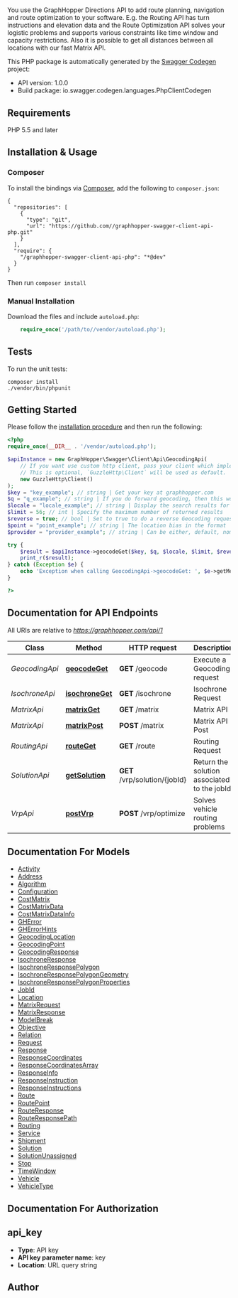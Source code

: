 # 
You use the GraphHopper Directions API to add route planning, navigation and route optimization to your software. E.g. the Routing API has turn instructions and elevation data and the Route Optimization API solves your logistic problems and supports various constraints like time window and capacity restrictions. Also it is possible to get all distances between all locations with our fast Matrix API.

This PHP package is automatically generated by the [Swagger Codegen](https://github.com/swagger-api/swagger-codegen) project:

- API version: 1.0.0
- Build package: io.swagger.codegen.languages.PhpClientCodegen

## Requirements

PHP 5.5 and later

## Installation & Usage
### Composer

To install the bindings via [Composer](http://getcomposer.org/), add the following to `composer.json`:

```
{
  "repositories": [
    {
      "type": "git",
      "url": "https://github.com//graphhopper-swagger-client-api-php.git"
    }
  ],
  "require": {
    "/graphhopper-swagger-client-api-php": "*@dev"
  }
}
```

Then run `composer install`

### Manual Installation

Download the files and include `autoload.php`:

```php
    require_once('/path/to//vendor/autoload.php');
```

## Tests

To run the unit tests:

```
composer install
./vendor/bin/phpunit
```

## Getting Started

Please follow the [installation procedure](#installation--usage) and then run the following:

```php
<?php
require_once(__DIR__ . '/vendor/autoload.php');

$apiInstance = new GraphHopper\Swagger\Client\Api\GeocodingApi(
    // If you want use custom http client, pass your client which implements `GuzzleHttp\ClientInterface`.
    // This is optional, `GuzzleHttp\Client` will be used as default.
    new GuzzleHttp\Client()
);
$key = "key_example"; // string | Get your key at graphhopper.com
$q = "q_example"; // string | If you do forward geocoding, then this would be a textual description of the address you are looking for
$locale = "locale_example"; // string | Display the search results for the specified locale. Currently French (fr), English (en), German (de) and Italian (it) are supported. If the locale wasn't found the default (en) is used.
$limit = 56; // int | Specify the maximum number of returned results
$reverse = true; // bool | Set to true to do a reverse Geocoding request, see point parameter
$point = "point_example"; // string | The location bias in the format 'latitude,longitude' e.g. point=45.93272,11.58803
$provider = "provider_example"; // string | Can be either, default, nominatim, opencagedata

try {
    $result = $apiInstance->geocodeGet($key, $q, $locale, $limit, $reverse, $point, $provider);
    print_r($result);
} catch (Exception $e) {
    echo 'Exception when calling GeocodingApi->geocodeGet: ', $e->getMessage(), PHP_EOL;
}

?>
```

## Documentation for API Endpoints

All URIs are relative to *https://graphhopper.com/api/1*

Class | Method | HTTP request | Description
------------ | ------------- | ------------- | -------------
*GeocodingApi* | [**geocodeGet**](docs/Api/GeocodingApi.md#geocodeget) | **GET** /geocode | Execute a Geocoding request
*IsochroneApi* | [**isochroneGet**](docs/Api/IsochroneApi.md#isochroneget) | **GET** /isochrone | Isochrone Request
*MatrixApi* | [**matrixGet**](docs/Api/MatrixApi.md#matrixget) | **GET** /matrix | Matrix API
*MatrixApi* | [**matrixPost**](docs/Api/MatrixApi.md#matrixpost) | **POST** /matrix | Matrix API Post
*RoutingApi* | [**routeGet**](docs/Api/RoutingApi.md#routeget) | **GET** /route | Routing Request
*SolutionApi* | [**getSolution**](docs/Api/SolutionApi.md#getsolution) | **GET** /vrp/solution/{jobId} | Return the solution associated to the jobId
*VrpApi* | [**postVrp**](docs/Api/VrpApi.md#postvrp) | **POST** /vrp/optimize | Solves vehicle routing problems


## Documentation For Models

 - [Activity](docs/Model/Activity.md)
 - [Address](docs/Model/Address.md)
 - [Algorithm](docs/Model/Algorithm.md)
 - [Configuration](docs/Model/Configuration.md)
 - [CostMatrix](docs/Model/CostMatrix.md)
 - [CostMatrixData](docs/Model/CostMatrixData.md)
 - [CostMatrixDataInfo](docs/Model/CostMatrixDataInfo.md)
 - [GHError](docs/Model/GHError.md)
 - [GHErrorHints](docs/Model/GHErrorHints.md)
 - [GeocodingLocation](docs/Model/GeocodingLocation.md)
 - [GeocodingPoint](docs/Model/GeocodingPoint.md)
 - [GeocodingResponse](docs/Model/GeocodingResponse.md)
 - [IsochroneResponse](docs/Model/IsochroneResponse.md)
 - [IsochroneResponsePolygon](docs/Model/IsochroneResponsePolygon.md)
 - [IsochroneResponsePolygonGeometry](docs/Model/IsochroneResponsePolygonGeometry.md)
 - [IsochroneResponsePolygonProperties](docs/Model/IsochroneResponsePolygonProperties.md)
 - [JobId](docs/Model/JobId.md)
 - [Location](docs/Model/Location.md)
 - [MatrixRequest](docs/Model/MatrixRequest.md)
 - [MatrixResponse](docs/Model/MatrixResponse.md)
 - [ModelBreak](docs/Model/ModelBreak.md)
 - [Objective](docs/Model/Objective.md)
 - [Relation](docs/Model/Relation.md)
 - [Request](docs/Model/Request.md)
 - [Response](docs/Model/Response.md)
 - [ResponseCoordinates](docs/Model/ResponseCoordinates.md)
 - [ResponseCoordinatesArray](docs/Model/ResponseCoordinatesArray.md)
 - [ResponseInfo](docs/Model/ResponseInfo.md)
 - [ResponseInstruction](docs/Model/ResponseInstruction.md)
 - [ResponseInstructions](docs/Model/ResponseInstructions.md)
 - [Route](docs/Model/Route.md)
 - [RoutePoint](docs/Model/RoutePoint.md)
 - [RouteResponse](docs/Model/RouteResponse.md)
 - [RouteResponsePath](docs/Model/RouteResponsePath.md)
 - [Routing](docs/Model/Routing.md)
 - [Service](docs/Model/Service.md)
 - [Shipment](docs/Model/Shipment.md)
 - [Solution](docs/Model/Solution.md)
 - [SolutionUnassigned](docs/Model/SolutionUnassigned.md)
 - [Stop](docs/Model/Stop.md)
 - [TimeWindow](docs/Model/TimeWindow.md)
 - [Vehicle](docs/Model/Vehicle.md)
 - [VehicleType](docs/Model/VehicleType.md)


## Documentation For Authorization


## api_key

- **Type**: API key
- **API key parameter name**: key
- **Location**: URL query string


## Author




